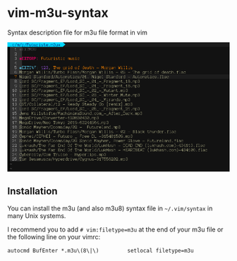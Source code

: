# vim-m3u-syntax
Syntax description file for m3u file format in vim


<img src="./vim-m3u-syntax-color-demo.png" alt="Coloration demo with monokai theme" />

## Installation
You can install the m3u (and also m3u8) syntax file in `~/.vim/syntax` in many Unix systems.

I recommend you to add `# vim:filetype=m3u` at the end of your m3u file or the following line on your vimrc:

```vim
autocmd BufEnter *.m3u\(8\|\)         setlocal filetype=m3u
```
